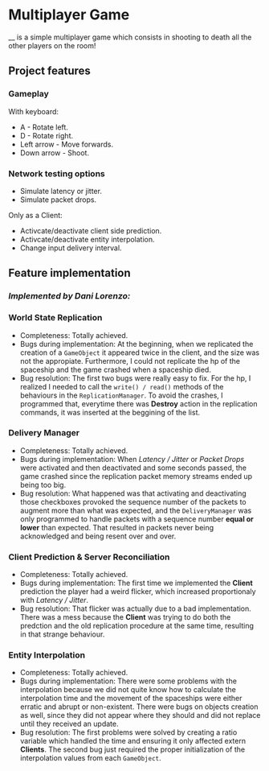 
# Multiplayer Game

__ is a simple multiplayer game which consists in shooting to death all the other players on the room!

## Project features

### Gameplay

With keyboard:
* A - Rotate left.
* D - Rotate right.
* Left arrow - Move forwards.
* Down arrow - Shoot.

### Network testing options

* Simulate latency or jitter.
* Simulate packet drops.

Only as a Client:
* Activcate/deactivate client side prediction.
* Activcate/deactivate entity interpolation.
* Change input delivery interval.

## Feature implementation

### _Implemented by Dani Lorenzo:_
### World State Replication

* Completeness: Totally achieved.
* Bugs during implementation: At the beginning, when we replicated the creation of a `GameObject` it appeared twice in the client, and the size was not the appropiate. Furthermore, I could not replicate the hp of the spaceship and the game crashed when a spaceship died. 
* Bug resolution: The first two bugs were really easy to fix. For the hp, I realized I needed to call the `write() / read()` methods of the behaviours in the `ReplicationManager`. To avoid the crashes, I programmed that, everytime there was **Destroy** action in the replication commands, it was inserted at the beggining of the list. 

### Delivery Manager

* Completeness: Totally achieved.
* Bugs during implementation: When _Latency / Jitter_ or _Packet Drops_ were activated and then deactivated and some seconds passed, the game crashed since the replication packet memory streams ended up being too big.
* Bug resolution: What happened was that activating and deactivating those checkboxes provoked the sequence number of the packets to augment more than what was expected, and the `DeliveryManager` was only programmed to handle packets with a sequence number **equal or lower** than expected. That resulted in packets never being acknowledged and being resent over and over.

### Client Prediction & Server Reconciliation
* Completeness: Totally achieved.
* Bugs during implementation: The first time we implemented the **Client** prediction the player had a weird flicker, which increased proportionaly with _Latency / Jitter_.
* Bug resolution: That flicker was actually due to a bad implementation. There was a mess because the **Client** was trying to do both the predction and the old replication procedure at the same time, resulting in that strange behaviour.

### Entity Interpolation
* Completeness: Totally achieved.
* Bugs during implementation: There were some problems with the interpolation because we did not quite know how to calculate the interpolation time and the movement of the spaceships were either erratic and abrupt or non-existent. There were bugs on objects creation as well, since they did not appear where they should and did not replace until they received an update.
* Bug resolution: The first problems were solved by creating a ratio variable which handled the time and ensuring it only affected extern **Clients**. The second bug just required the proper initialization of the interpolation values from each `GameObject`.
